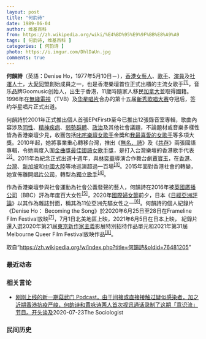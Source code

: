 ```yaml
---
layout: post
title: "何韵诗"
date: 1989-06-04
author: 维基百科
from: https://zh.wikipedia.org/wiki/%E4%BD%95%E9%9F%BB%E8%A9%A9
tags: [ 何韵诗, 维基百科 ]
categories: [ 何韵诗 ]
photo: https://i.imgur.com/DhlDaUn.jpg
comments: true
---
```

<div class="mw-parser-output">
<div id="noteTA-769be56b" class="noteTA"><div class="noteTA-local"><div data-noteta-code="zh-cn:蒙特利尔;zh-hans:蒙特利尔;zh-hk:滿地可;zh-tw:蒙特婁;"></div></div></div>

<p><b>何韻詩</b>（英語：<span lang="en">Denise Ho</span>，1977年5月10日<span class="useeditintro" title="Template:BLP editintro">－</span>），<a href="/wiki/%E9%A6%99%E6%B8%AF" title="香港">香港</a><a href="/wiki/%E5%A5%B3%E8%97%9D%E4%BA%BA" class="mw-redirect" title="女藝人">女藝人</a>、<a href="/wiki/%E6%AD%8C%E6%89%8B" title="歌手">歌手</a>、<a href="/wiki/%E6%BC%94%E5%93%A1" title="演員">演員</a>及<a href="/wiki/%E7%A4%BE%E9%81%8B%E4%BA%BA%E5%A3%AB" class="mw-redirect" title="社運人士">社運人士</a>，<a href="/wiki/%E5%A4%A7%E6%84%9B%E5%90%8C%E7%9B%9F" title="大愛同盟">大愛同盟</a>創始成員之一，也是香港樂壇首位正式出櫃的主流女歌手<sup id="cite_ref-1" class="reference"><a href="#cite_note-1">[1]</a></sup>，音乐品牌Goomusic创始人，出生于香港，11歲時隨家人移民<a href="/wiki/%E5%8A%A0%E6%8B%BF%E5%A4%A7" title="加拿大">加拿大</a>並取得國籍。1996年在<a href="/wiki/%E7%84%A1%E7%B6%AB%E9%9B%BB%E8%A6%96" class="mw-redirect" title="無綫電視">無綫電視</a>（TVB）及<a href="/wiki/%E5%8D%8E%E6%98%9F%E5%94%B1%E7%89%87" class="mw-redirect" title="华星唱片">华星唱片</a>合办的第十五届<a href="/wiki/%E6%96%B0%E7%A7%80%E6%AD%8C%E5%94%B1%E5%A4%A7%E8%B3%BD" class="mw-redirect" title="新秀歌唱大賽">新秀歌唱大赛</a>夺冠后，签约华星唱片正式出道。
</p><p>何韻詩於2001年正式推出個人首張EP《First》至今已推出12張錄音室專輯，歌曲內容涉及<a href="/wiki/%E5%90%8C%E6%80%A7%E6%88%80" title="同性戀">同性</a>、<a href="/wiki/%E7%B2%BE%E7%A5%9E%E7%96%BE%E6%82%A3" title="精神疾患">精神疾病</a>、<a href="/wiki/%E5%BC%B1%E5%8B%A2%E7%BE%A4%E9%AB%94" class="mw-redirect" title="弱勢群體">弱勢群體</a>、<a href="/wiki/%E6%94%BF%E6%B2%BB" title="政治">政治</a>及其他社會議題，不論題材或音樂多樣性皆為香港樂壇少見，收獲包括<a href="/wiki/%E5%8F%B1%E5%92%A4%E6%A8%82%E5%A3%87%E5%A5%B3%E6%AD%8C%E6%89%8B" title="叱咤樂壇女歌手">叱咤樂壇女歌手</a>金獎和<a href="/wiki/%E5%8F%B1%E5%92%A4%E6%A8%82%E5%A3%87%E6%88%91%E6%9C%80%E5%96%9C%E6%84%9B%E7%9A%84%E5%A5%B3%E6%AD%8C%E6%89%8B" title="叱咤樂壇我最喜愛的女歌手">我最喜愛的女歌手</a>等多項大獎。2010年起，她將事業重心轉移台灣，推出《<a href="/wiki/%E7%84%A1%E5%90%8D%C2%B7%E8%A9%A9" title="無名·詩">無名．詩</a>》及《<a href="/wiki/%E5%85%B1%E5%AD%98_(%E4%BD%95%E9%9F%BB%E8%A9%A9)" title="共存 (何韻詩)">共存</a>》兩張國語專輯，令她兩度入圍<a href="/wiki/%E9%87%91%E6%9B%B2%E7%8D%8E%E6%9C%80%E4%BD%B3%E5%9C%8B%E8%AA%9E%E5%A5%B3%E6%AD%8C%E6%89%8B%E7%8D%8E" class="mw-redirect" title="金曲獎最佳國語女歌手獎">金曲獎最佳國語女歌手獎</a>，是打入台灣樂壇的香港歌手代表<sup id="cite_ref-2" class="reference"><a href="#cite_note-2">[2]</a></sup>。2011年為紀念正式出道十週年，與<a href="/wiki/%E6%9E%97%E5%A5%95%E8%8F%AF_(%E9%A6%99%E6%B8%AF)" title="林奕華 (香港)">林奕華</a>導演合作舞台劇<a href="/wiki/%E8%B3%88%E5%AF%B6%E7%8E%89_(%E8%88%9E%E5%8F%B0%E5%8A%87)" title="賈寶玉 (舞台劇)">賈寶玉</a>，在<a href="/wiki/%E9%A6%99%E6%B8%AF" title="香港">香港</a>、<a href="/wiki/%E8%87%BA%E7%81%A3" title="臺灣">台灣</a>、<a href="/wiki/%E6%96%B0%E5%8A%A0%E5%9D%A1" title="新加坡">新加坡</a>和<a href="/wiki/%E4%B8%AD%E5%9C%8B%E5%A4%A7%E9%99%B8" class="mw-redirect" title="中國大陸">中國大陸</a>等地巡演超過一百場<sup id="cite_ref-3" class="reference"><a href="#cite_note-3">[3]</a></sup>。2015年面對香港社會的轉變，她宣佈離開<a href="/wiki/%E5%94%B1%E7%89%87%E5%85%AC%E5%8F%B8" title="唱片公司">唱片公司</a>，轉型為<a href="/wiki/%E7%8D%A8%E7%AB%8B%E6%AD%8C%E6%89%8B" class="mw-redirect" title="獨立歌手">獨立歌手</a><sup id="cite_ref-4" class="reference"><a href="#cite_note-4">[4]</a></sup>。
</p><p>作為香港樂壇參與社會運動為社會公義發聲的藝人，何韻詩在2016年被<a href="/wiki/%E8%8B%B1%E5%9C%8B%E5%BB%A3%E6%92%AD%E5%85%AC%E5%8F%B8" class="mw-redirect" title="英國廣播公司">英國廣播公司</a>（BBC）評為年度百大女性<sup id="cite_ref-5" class="reference"><a href="#cite_note-5">[5]</a></sup>，2020年<a href="/wiki/%E5%9C%8B%E9%9A%9B%E5%A9%A6%E5%A5%B3%E7%AF%80" class="mw-redirect" title="國際婦女節">國際婦女節</a>前夕，日本《<a href="/wiki/%E6%97%A5%E7%BB%8F%E4%BA%9A%E6%B4%B2%E8%AF%84%E8%AE%BA" title="日经亚洲评论">日經亞洲評論</a>》以其作為雜誌封面，稱其為11位亞洲先驅女性之一<sup id="cite_ref-未命名-rHT_-1_6-0" class="reference"><a href="#cite_note-未命名-rHT_-1-6">[6]</a></sup>。何韻詩的個人紀錄片《Denise Ho： Becoming the Song》於2020年6月25日至28日在Frameline Film Festival放映<sup id="cite_ref-7" class="reference"><a href="#cite_note-7">[7]</a></sup>，7月1日北美地區上映，2021年6月5日在日本上映， 紀錄片還入選2020年第21屆<a href="/wiki/%E6%9D%B1%E4%BA%AC%E6%96%B0%E4%BD%9C%E5%AE%B6%E4%B8%BB%E7%BE%A9%E5%BD%B1%E5%B1%95" title="東京新作家主義影展">東京新作家主義</a>影展特別招待作品單元和2021年第31屆Melbourne Queer Film Festival放映作品<sup id="cite_ref-8" class="reference"><a href="#cite_note-8">[8]</a></sup>。
</p>
</div><!--esi <esi:include src="/esitest-fa8a495983347898/content" /> --><noscript><img src="//zh.wikipedia.org/wiki/Special:CentralAutoLogin/start?type=1x1" alt="" title="" width="1" height="1" style="border: none; position: absolute;"></noscript>
<div class="printfooter" data-nosnippet="">取自“<a dir="ltr" href="https://zh.wikipedia.org/w/index.php?title=何韻詩&amp;oldid=76481205">https://zh.wikipedia.org/w/index.php?title=何韻詩&amp;oldid=76481205</a>”</div><div id="recent-news"><h3>最近动态</h3><ul></ul></div><div id="open-opinion"><h3>相关言论</h3><ul><li><a href="https://nodebe4.github.io/opinion/2020-07-23/%E5%88%9A%E5%88%9A%E4%B8%8A%E7%BA%BF%E7%9A%84%E6%96%B0%E4%B8%80%E6%9C%9F%E8%8F%87%E6%AD%A6%E9%97%A8-Podcast-%E7%94%B1%E4%BA%8E%E9%97%B4%E6%8E%A5%E6%88%96%E7%9B%B4%E6%8E%A5%E6%8E%A5%E8%A7%A6%E8%BF%87%E7%96%91%E4%BC%BC%E6%84%9F%E6%9F%93%E8%80%85-%E5%8A%A0%E4%B9%8B%E8%BF%91%E6%9C%9F%E9%A6%99%E6%B8%AF%E6%8A%97%E7%96%AB%E4%B8%A5%E5%B3%BB-%E4%BD%95%E9%9F%B5%E8%AF%97/" title="The Sociologist">刚刚上线的新一期菇武门 Podcast，由于间接或直接接触过疑似感染者，加之近期香港抗疫严峻，何韵诗和黄咏诗两人首次视讯通话录制了这期「意识流」节目。开头谈及</a><time>2020-07-23</time><a class="tag">The Sociologist</a></li>
</ul></div><div id="mjls-record"><h3>民间历史</h3><ul></ul></div>